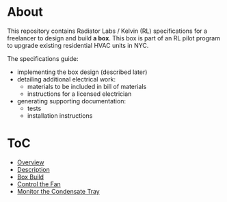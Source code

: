 # About

This repository contains Radiator Labs / Kelvin (RL)
specifications for a freelancer to design and build **a box**.
This box is part of an RL pilot program to upgrade existing
residential HVAC units in NYC.

The specifications
guide:

- implementing the box design (described later)
- detailing additional electrical work:
    - materials to be included in bill of materials
    - instructions for a licensed electrician
- generating supporting documentation:
    - tests
    - installation instructions

# ToC

- [Overview](README-00-overview.md)
- [Description](README-01-descr.md)
- [Box Build](README-02-box-build.md)
- [Control the Fan](README-03-fan.md)
- [Monitor the Condensate Tray](README-04-tray.md)
